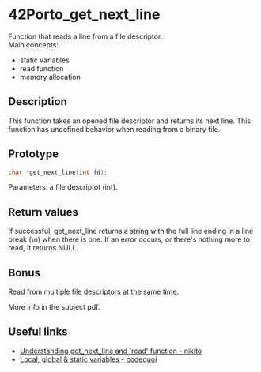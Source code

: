 
# 42Porto_get_next_line

Function that reads a line from a file descriptor.  
Main concepts: 
- static variables 
- read function
- memory allocation


## Description

This function takes an opened file descriptor and returns its next line. This function has undefined behavior when reading from a binary file.
## Prototype

```C
char *get_next_line(int fd);
```
Parameters: a file descriptot (int).

## Return values
If successful, get_next_line returns a string with the full line ending in a line break (\n) when there is one. If an error occurs, or there's nothing more to read, it returns NULL.
## Bonus
Read from multiple file descriptors at the same time.

More info in the subject pdf.

## Useful links

 - [Understanding get_next_line and 'read' function - nikito](https://www.youtube.com/watch?v=-Mt2FdJjVno)
 - [Local, global & static variables - codequoi]([https://www.youtube.com/watch?v=-Mt2FdJjVno](https://www.codequoi.com/en/local-global-static-variables-in-c/))

